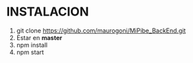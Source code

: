 # INSTALACION

1) git clone https://github.com/maurogoni/MiPibe_BackEnd.git
2) Estar en **master**
3) npm install
4) npm start
